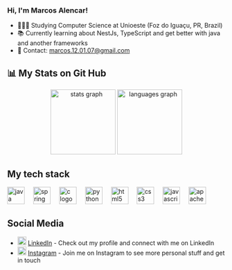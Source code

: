 ### Hi, I'm Marcos Alencar!

- 👨🏼‍🎓 Studying Computer Science at Unioeste (Foz do Iguaçu, PR, Brazil)
- 📚 Currently learning about NestJs, TypeScript and get better with java and another frameworks
- 📨 Contact: marcos.12.01.07@gmail.com  


## 📊 My Stats on Git Hub
<div align="center">
  <img src="https://github-readme-stats.vercel.app/api?username=MarcosAlencar04&hide_title=false&hide_rank=false&show_icons=true&include_all_commits=true&count_private=true&disable_animations=false&theme=dark&locale=en&hide_border=false&order=1" height="150" alt="stats graph"  />
  <img src="https://github-readme-stats.vercel.app/api/top-langs?username=MarcosAlencar04&locale=en&hide_title=false&layout=compact&card_width=320&langs_count=5&theme=dark&hide_border=false&order=2" height="150" alt="languages graph"  />
</div>

## My tech stack
<div align="left">
  <img src="https://cdn.jsdelivr.net/gh/devicons/devicon/icons/java/java-original.svg" height="40" alt="java logo"  />
  <img width="12" />
  <img src="https://cdn.jsdelivr.net/gh/devicons/devicon/icons/spring/spring-original.svg" height="40" alt="spring logo"  />
  <img width="12" />
  <img src="https://cdn.jsdelivr.net/gh/devicons/devicon/icons/c/c-original.svg" height="40" alt="c logo"  />
  <img width="12" />
  <img src="https://cdn.jsdelivr.net/gh/devicons/devicon/icons/python/python-original.svg" height="40" alt="python logo"  />
  <img width="12" />
  <img src="https://cdn.jsdelivr.net/gh/devicons/devicon/icons/html5/html5-original.svg" height="40" alt="html5 logo"  />
  <img width="12" />
  <img src="https://cdn.jsdelivr.net/gh/devicons/devicon/icons/css3/css3-original.svg" height="40" alt="css3 logo"  />
  <img width="12" />
  <img src="https://cdn.jsdelivr.net/gh/devicons/devicon/icons/javascript/javascript-original.svg" height="40" alt="javascript logo"  />
  <img width="12" />
  <img src="https://cdn.jsdelivr.net/gh/devicons/devicon/icons/apachekafka/apachekafka-original.svg" height="40" alt="apachekafka logo"  />
</div>

## Social Media

- <img alt="Linkedin" width="20px" src="https://upload.wikimedia.org/wikipedia/commons/thumb/c/ca/LinkedIn_logo_initials.png/600px-LinkedIn_logo_initials.png" /> [LinkedIn](https://www.linkedin.com/in/marcos-alencar-64b031288/) - Check out my profile and connect with me on LinkedIn
- <img alt="Instagram" width="20px" src="https://raw.githubusercontent.com/maurodesouza/profile-readme-generator/master/src/assets/icons/social/instagram/default.svg" /> [Instagram](https://www.instagram.com/alencar_marquin) - Join me on Instagram to see more personal stuff and get in touch
